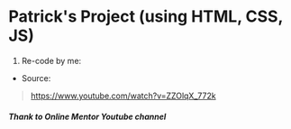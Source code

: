 # Patrick's Project (using HTML, CSS, JS)
1. Re-code by me:
* Source:
> https://www.youtube.com/watch?v=ZZOlqX_772k
##### Thank to Online Mentor Youtube channel